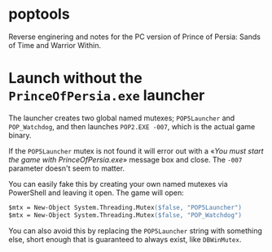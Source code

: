# poptools
Reverse enginering and notes for the PC version of Prince of Persia: Sands of Time and Warrior Within.


# Launch without the `PrinceOfPersia.exe` launcher

The launcher creates two global named mutexes; `POP5Launcher` and `POP_Watchdog`, and then launches `POP2.EXE -007`, which is the actual game binary.

If the `POP5Launcher` mutex is not found it will error out with a «_You must start the game with PrinceOfPersia.exe_» message box and close. The `-007` parameter doesn't seem to matter.

You can easily fake this by creating your own named mutexes via PowerShell and leaving it open. The game will open:
```ps
$mtx = New-Object System.Threading.Mutex($false, "POP5Launcher")
$mtx = New-Object System.Threading.Mutex($false, "POP_Watchdog")
```

You can also avoid this by replacing the `POP5Launcher` string with something else, short enough that is guaranteed to always exist, like `DBWinMutex`.
